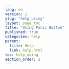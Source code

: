 ```yaml
---
lang: en
version: 1
slug: "help_using"
layout: page_toc
title: "Using Panic Button"
published: true
categories: help
parent:
  title: Help
  link: help.html
toc: help_using
section_order: 2
---
```


